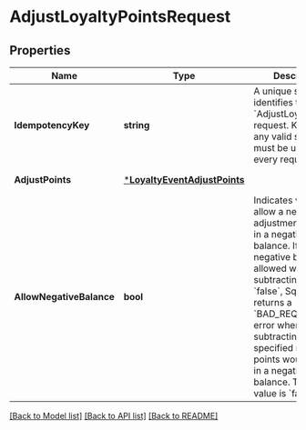 # AdjustLoyaltyPointsRequest

## Properties

 Name                     | Type                                                         | Description                                                                                                                                                                                                                                                                                                                                                    | Notes                        
--------------------------|--------------------------------------------------------------|----------------------------------------------------------------------------------------------------------------------------------------------------------------------------------------------------------------------------------------------------------------------------------------------------------------------------------------------------------------|------------------------------
 **IdempotencyKey**       | **string**                                                   | A unique string that identifies this &#x60;AdjustLoyaltyPoints&#x60; request.  Keys can be any valid string, but must be unique for every request.                                                                                                                                                                                                             | [default to null]            
 **AdjustPoints**         | [***LoyaltyEventAdjustPoints**](LoyaltyEventAdjustPoints.md) |                                                                                                                                                                                                                                                                                                                                                                | [default to null]            
 **AllowNegativeBalance** | **bool**                                                     | Indicates whether to allow a negative adjustment to result in a negative balance. If &#x60;true&#x60;, a negative balance is allowed when subtracting points. If &#x60;false&#x60;, Square returns a &#x60;BAD_REQUEST&#x60; error when subtracting the specified number of points would result in a negative balance. The default value is &#x60;false&#x60;. | [optional] [default to null] 

[[Back to Model list]](../README.md#documentation-for-models) [[Back to API list]](../README.md#documentation-for-api-endpoints) [[Back to README]](../README.md)

